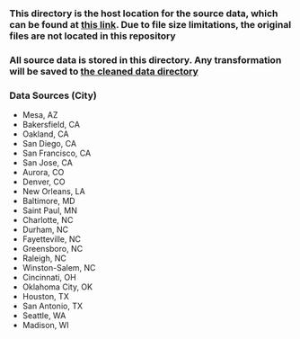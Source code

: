 ### This directory is the host location for the source data, which can be found at [this link](https://openpolicing.stanford.edu/data/). Due to file size limitations, the original files are not located in this repository

### All source data is stored in this directory. Any transformation will be saved to [the cleaned data directory](../05_clean_data)

### Data Sources (City)

* Mesa, AZ
* Bakersfield, CA
* Oakland, CA
* San Diego, CA
* San Francisco, CA
* San Jose, CA
* Aurora, CO
* Denver, CO
* New Orleans, LA
* Baltimore, MD
* Saint Paul, MN
* Charlotte, NC
* Durham, NC
* Fayetteville, NC
* Greensboro, NC
* Raleigh, NC
* Winston-Salem, NC
* Cincinnati, OH
* Oklahoma City, OK
* Houston, TX
* San Antonio, TX
* Seattle, WA
* Madison, WI
